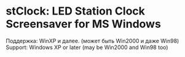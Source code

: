 
# stClock: LED Station Clock Screensaver for MS Windows 

Поддержка: WinXP и далее.  (может быть Win2000 и даже Win98)
Support: Windows XP or later (may be Win2000 and Win98 too)

